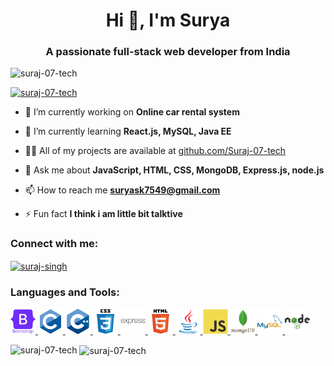 <h1 align="center">Hi 👋, I'm Surya</h1>
<h3 align="center">A passionate full-stack web developer from India</h3>
 <img src="https://media3.giphy.com/media/v1.Y2lkPTc5MGI3NjExcTE5MWFsaTA0YmVkbTVqeGpxdGE3ZDF0ampxZG80Y3VwdG90MTFjOCZlcD12MV9pbnRlcm5hbF9naWZfYnlfaWQmY3Q9Zw/qgQUggAC3Pfv687qPC/giphy.webp"  style="position:relative;left:40vw;" align="right">


<p align="left"> <img src="https://komarev.com/ghpvc/?username=suraj-07-tech&label=Profile%20views&color=0e75b6&style=flat" alt="suraj-07-tech" /> </p>

<p align="left"> <a href="https://github.com/ryo-ma/github-profile-trophy"><img src="https://github-profile-trophy.vercel.app/?username=suraj-07-tech" alt="suraj-07-tech" /></a> </p>

- 🔭 I’m currently working on **Online car rental system**

- 🌱 I’m currently learning **React.js, MySQL, Java EE**

- 👨‍💻 All of my projects are available at [github.com/Suraj-07-tech](github.com/Suraj-07-tech)

- 💬 Ask me about **JavaScript, HTML, CSS, MongoDB, Express.js, node.js**

- 📫 How to reach me **suryask7549@gmail.com**

- ⚡ Fun fact **I think i am little bit talktive**

<h3 align="left">Connect with me:</h3>
<p align="left">
<a href="https://linkedin.com/in/suraj-singh" target="blank"><img align="center" src="https://raw.githubusercontent.com/rahuldkjain/github-profile-readme-generator/master/src/images/icons/Social/linked-in-alt.svg" alt="suraj-singh" height="30" width="40" /></a>
</p>

<h3 align="left">Languages and Tools:</h3>
<p align="left"> <a href="https://getbootstrap.com" target="_blank" rel="noreferrer"> <img src="https://raw.githubusercontent.com/devicons/devicon/master/icons/bootstrap/bootstrap-plain-wordmark.svg" alt="bootstrap" width="40" height="40"/> </a> <a href="https://www.cprogramming.com/" target="_blank" rel="noreferrer"> <img src="https://raw.githubusercontent.com/devicons/devicon/master/icons/c/c-original.svg" alt="c" width="40" height="40"/> </a> <a href="https://www.w3schools.com/cpp/" target="_blank" rel="noreferrer"> <img src="https://raw.githubusercontent.com/devicons/devicon/master/icons/cplusplus/cplusplus-original.svg" alt="cplusplus" width="40" height="40"/> </a> <a href="https://www.w3schools.com/css/" target="_blank" rel="noreferrer"> <img src="https://raw.githubusercontent.com/devicons/devicon/master/icons/css3/css3-original-wordmark.svg" alt="css3" width="40" height="40"/> </a> <a href="https://expressjs.com" target="_blank" rel="noreferrer"> <img src="https://raw.githubusercontent.com/devicons/devicon/master/icons/express/express-original-wordmark.svg" alt="express" width="40" height="40"/> </a> <a href="https://www.w3.org/html/" target="_blank" rel="noreferrer"> <img src="https://raw.githubusercontent.com/devicons/devicon/master/icons/html5/html5-original-wordmark.svg" alt="html5" width="40" height="40"/> </a> <a href="https://www.java.com" target="_blank" rel="noreferrer"> <img src="https://raw.githubusercontent.com/devicons/devicon/master/icons/java/java-original.svg" alt="java" width="40" height="40"/> </a> <a href="https://developer.mozilla.org/en-US/docs/Web/JavaScript" target="_blank" rel="noreferrer"> <img src="https://raw.githubusercontent.com/devicons/devicon/master/icons/javascript/javascript-original.svg" alt="javascript" width="40" height="40"/> </a> <a href="https://www.mongodb.com/" target="_blank" rel="noreferrer"> <img src="https://raw.githubusercontent.com/devicons/devicon/master/icons/mongodb/mongodb-original-wordmark.svg" alt="mongodb" width="40" height="40"/> </a> <a href="https://www.mysql.com/" target="_blank" rel="noreferrer"> <img src="https://raw.githubusercontent.com/devicons/devicon/master/icons/mysql/mysql-original-wordmark.svg" alt="mysql" width="40" height="40"/> </a> <a href="https://nodejs.org" target="_blank" rel="noreferrer"> <img src="https://raw.githubusercontent.com/devicons/devicon/master/icons/nodejs/nodejs-original-wordmark.svg" alt="nodejs" width="40" height="40"/> </a> </p>

<p><img align="left" src="https://github-readme-stats.vercel.app/api/top-langs?username=suraj-07-tech&show_icons=true&locale=en&layout=compact" alt="suraj-07-tech" /></p>

<p>&nbsp;<img align="center" src="https://github-readme-stats.vercel.app/api?username=suraj-07-tech&show_icons=true&locale=en" alt="suraj-07-tech" /></p>
